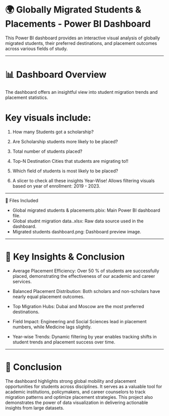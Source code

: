 # 🌍 Globally Migrated Students & Placements - Power BI Dashboard
This Power BI dashboard provides an interactive visual analysis of globally migrated students, their preferred destinations, and placement outcomes across various fields of study.

-------

# 📊 Dashboard Overview
The dashboard offers an insightful view into student migration trends and placement statistics. 

# Key visuals include:

1. How many Students got a scholarship?

2. Are Scholarship students more likely to be placed?

3. Total number of students placed? 

4. Top-N Destination Cities that students are migrating to!!

5. Which field of students is most likely to be placed?

6. A slicer to check all these insights Year-Wise!
Allows filtering visuals based on year of enrollment: 2019 - 2023.

---------

📁 Files Included

- Global migrated students & placements.pbix: Main Power BI dashboard file.
- Global studnt migration data..xlsx: Raw data source used in the dashboard.
- Migrated students dashboard.png: Dashboard preview image.

----------

# 📌 Key Insights & Conclusion

- Average Placement Efficiency: Over 50 % of students are successfully placed, demonstrating the effectiveness of our academic and career services.

- Balanced Placement Distribution: Both scholars and non-scholars have nearly equal placement outcomes.

- Top Migration Hubs: Dubai and Moscow are the most preferred destinations.

- Field Impact: Engineering and Social Sciences lead in placement numbers, while Medicine lags slightly.

- Year-wise Trends: Dynamic filtering by year enables tracking shifts in student trends and placement success over time.

------------

# 🧠 Conclusion
The dashboard highlights strong global mobility and placement opportunities for students across disciplines. It serves as a valuable tool for academic institutions, policymakers, and career counselors to track migration patterns and optimize placement strategies. This project also demonstrates the power of data visualization in delivering actionable insights from large datasets.
